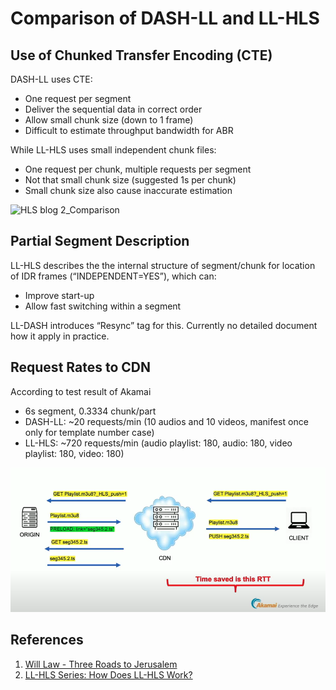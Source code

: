 # Comparison of DASH-LL and LL-HLS

## Use of Chunked Transfer Encoding \(CTE\) <a id="use-of-chunked-transfer-encoding-cte"></a>

DASH-LL uses CTE:

* One request per segment
* Deliver the sequential data in correct order
* Allow small chunk size \(down to 1 frame\)
* Difficult to estimate throughput bandwidth for ABR

While LL-HLS uses small independent chunk files:

* One request per chunk, multiple requests per segment
* Not that small chunk size \(suggested 1s per chunk\)
* Small chunk size also cause inaccurate estimation

![HLS blog 2\_Comparison](https://www.theoplayer.com/hs-fs/hubfs/Blog/HLS%20blog%202_Comparison.png?width=660&name=HLS%20blog%202_Comparison.png)

## Partial Segment Description <a id="part-description"></a>

LL-HLS describes the the internal structure of segment/chunk for location of IDR frames \(“INDEPENDENT=YES”\), which can:

* Improve start-up
* Allow fast switching within a segment

LL-DASH introduces “Resync” tag for this. Currently no detailed document how it apply in practice.

## Request Rates to CDN <a id="request-rates-to-cdn"></a>

According to test result of Akamai

* 6s segment, 0.3334 chunk/part
* DASH-LL: ~20 requests/min \(10 audios and 10 videos, manifest once only for template number case\)
* LL-HLS: ~720 requests/min \(audio playlist: 180, audio: 180, video playlist: 180, video: 180\)

![](../.gitbook/assets/push-2.png)

##   References <a id="references"></a>

1. [Will Law - Three Roads to Jerusalem](https://www.youtube.com/watch?v=Col12gjnNlI)
2. [LL-HLS Series: How Does LL-HLS Work?](https://www.theoplayer.com/blog/how-does-ll-hls-work)

